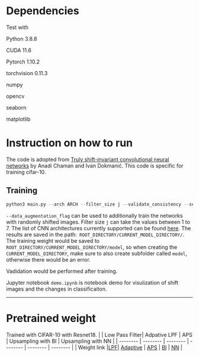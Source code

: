 # Dependencies
Test with 

Python 3.8.8

CUDA 11.6

Pytorch 1.10.2

torchvision 0.11.3

numpy

opencv

seaborn

matplotlib

# Instruction on how to run
The code is adopted from [Truly shift-invariant convolutional neural networks](https://github.com/achaman2/truly_shift_invariant_cnns/) by Anadi Chaman and Ivan Dokmanić. 
This code is specific for training cifar-10. 
## Training 

```python
python3 main.py --arch ARCH --filter_size j --validate_consistency --seed_num 0 --device_id 0 --model_folder CURRENT_MODEL_DIRECTORY --results_root_path ROOT_DIRECTORY --dataset_path PATH-TO-DATASET
```
```--data_augmentation_flag``` can be used to additionally train the networks with randomly shifted images. Filter size ```j``` can take the values between 1 to 7. The list of CNN architectures currently supported can be found [here](https://github.com/Alphafrey946/Upsampling_all_you_need/blob/main/supported_architectures.txt). The results are saved in the path:` ROOT_DIRECTORY/CURRENT_MODEL_DIRECTORY/`. 
The training weight would be saved to `ROOT_DIRECTORY/CURRENT_MODEL_DIRECTORY/model`, so when creating the `CURRENT_MODEL_DIRECTORY`, make sure to also create subfolder called `model`, otherwise there would be an error. 

Vadidation would be performed after training. 

Jupyter notebook `demo.ipynb` is notebook demo for visulization of shift images and the changes in classificaiton.  

---
# Pretrained weight
Trained with CIFAR-10 with Resnet18. 
|  | Low Pass Filter| Adpative LPF | APS | Upsampling with BI | Upsampling with NN |
| -------- | -------- | -------- | -------- | -------- | -------- |
| Weight link |[LPF](https://uwprod-my.sharepoint.com/:u:/g/personal/ydou8_wisc_edu/Ee1AACW51QtLs8MnPNXMTugBaQ-E1606xVdO31fujP7tKA?e=vhCOwc)| [Adaptive](https://uwprod-my.sharepoint.com/:u:/g/personal/ydou8_wisc_edu/EdKgEwSHHaZPvQtPNlejs8wBqjW69T5lO603YZwBQhcw9Q?e=u4S7jS) | [APS](https://uwprod-my.sharepoint.com/:u:/g/personal/ydou8_wisc_edu/ER8uLmSYCgVHvISEwRtr9i8BV8KdYC38cuawmh-_p-szTw?e=M1gxX9) | [BI](https://uwprod-my.sharepoint.com/:u:/g/personal/ydou8_wisc_edu/EZJbRwRf6f1ClYg2hxmhwFMBeR7sNrT3Xitr-zFs2Me6wA?e=GeqJjZ) | [NN](https://uwprod-my.sharepoint.com/:u:/g/personal/ydou8_wisc_edu/EfFd8bdKaSVIp7e2IpD1p4oBQIZAaAFdUS_2K9MXLMX2wA?e=0HGtar) |
